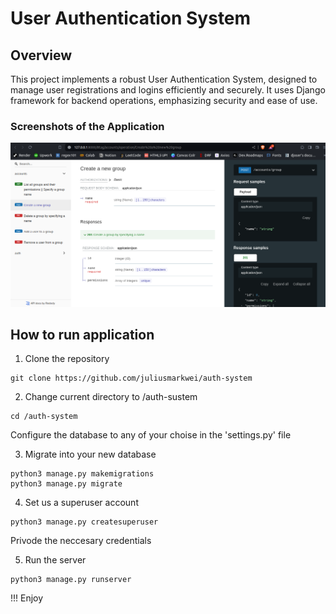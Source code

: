 # User Authentication System

## Overview

This project implements a robust User Authentication System, designed to manage user registrations and logins efficiently and securely. It uses Django framework for backend operations, emphasizing security and ease of use.

### Screenshots of the Application
<a href='https://authentication-system-v1.vercel.app'>
    <img src='./assests/image1.png' alt='Image 1'>
</a>

## How to run application
1. Clone the repository
```
git clone https://github.com/juliusmarkwei/auth-system
```
2. Change current directory to /auth-sustem
```
cd /auth-system
```
Configure the database to any of your choise in the 'settings.py' file

3. Migrate into your new database
```
python3 manage.py makemigrations
python3 manage.py migrate
```

4. Set us a superuser account
```
python3 manage.py createsuperuser
```
Privode the neccesary credentials

5. Run the server
```
python3 manage.py runserver
```

!!! Enjoy
